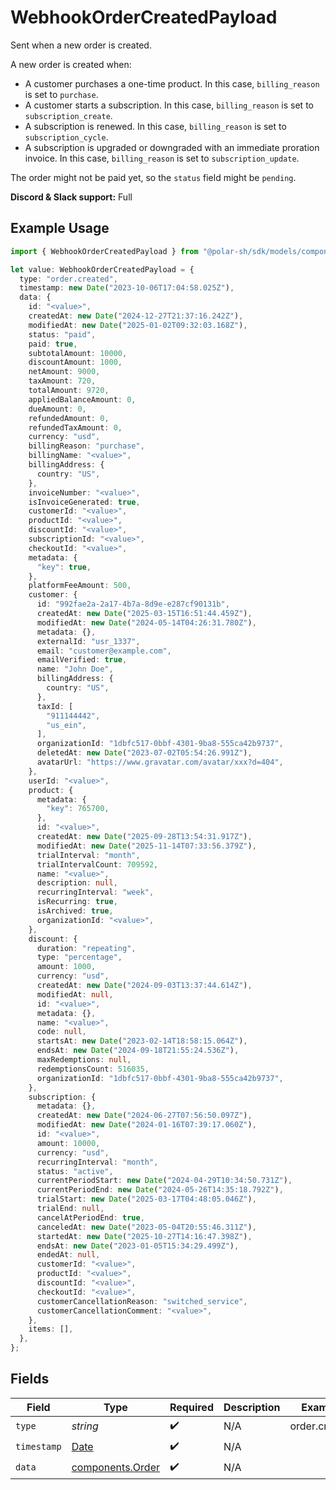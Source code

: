 # WebhookOrderCreatedPayload

Sent when a new order is created.

A new order is created when:

* A customer purchases a one-time product. In this case, `billing_reason` is set to `purchase`.
* A customer starts a subscription. In this case, `billing_reason` is set to `subscription_create`.
* A subscription is renewed. In this case, `billing_reason` is set to `subscription_cycle`.
* A subscription is upgraded or downgraded with an immediate proration invoice. In this case, `billing_reason` is set to `subscription_update`.

<Warning>The order might not be paid yet, so the `status` field might be `pending`.</Warning>

**Discord & Slack support:** Full

## Example Usage

```typescript
import { WebhookOrderCreatedPayload } from "@polar-sh/sdk/models/components/webhookordercreatedpayload.js";

let value: WebhookOrderCreatedPayload = {
  type: "order.created",
  timestamp: new Date("2023-10-06T17:04:58.025Z"),
  data: {
    id: "<value>",
    createdAt: new Date("2024-12-27T21:37:16.242Z"),
    modifiedAt: new Date("2025-01-02T09:32:03.168Z"),
    status: "paid",
    paid: true,
    subtotalAmount: 10000,
    discountAmount: 1000,
    netAmount: 9000,
    taxAmount: 720,
    totalAmount: 9720,
    appliedBalanceAmount: 0,
    dueAmount: 0,
    refundedAmount: 0,
    refundedTaxAmount: 0,
    currency: "usd",
    billingReason: "purchase",
    billingName: "<value>",
    billingAddress: {
      country: "US",
    },
    invoiceNumber: "<value>",
    isInvoiceGenerated: true,
    customerId: "<value>",
    productId: "<value>",
    discountId: "<value>",
    subscriptionId: "<value>",
    checkoutId: "<value>",
    metadata: {
      "key": true,
    },
    platformFeeAmount: 500,
    customer: {
      id: "992fae2a-2a17-4b7a-8d9e-e287cf90131b",
      createdAt: new Date("2025-03-15T16:51:44.459Z"),
      modifiedAt: new Date("2024-05-14T04:26:31.780Z"),
      metadata: {},
      externalId: "usr_1337",
      email: "customer@example.com",
      emailVerified: true,
      name: "John Doe",
      billingAddress: {
        country: "US",
      },
      taxId: [
        "911144442",
        "us_ein",
      ],
      organizationId: "1dbfc517-0bbf-4301-9ba8-555ca42b9737",
      deletedAt: new Date("2023-07-02T05:54:26.991Z"),
      avatarUrl: "https://www.gravatar.com/avatar/xxx?d=404",
    },
    userId: "<value>",
    product: {
      metadata: {
        "key": 765700,
      },
      id: "<value>",
      createdAt: new Date("2025-09-28T13:54:31.917Z"),
      modifiedAt: new Date("2025-11-14T07:33:56.379Z"),
      trialInterval: "month",
      trialIntervalCount: 709592,
      name: "<value>",
      description: null,
      recurringInterval: "week",
      isRecurring: true,
      isArchived: true,
      organizationId: "<value>",
    },
    discount: {
      duration: "repeating",
      type: "percentage",
      amount: 1000,
      currency: "usd",
      createdAt: new Date("2024-09-03T13:37:44.614Z"),
      modifiedAt: null,
      id: "<value>",
      metadata: {},
      name: "<value>",
      code: null,
      startsAt: new Date("2023-02-14T18:58:15.064Z"),
      endsAt: new Date("2024-09-18T21:55:24.536Z"),
      maxRedemptions: null,
      redemptionsCount: 516035,
      organizationId: "1dbfc517-0bbf-4301-9ba8-555ca42b9737",
    },
    subscription: {
      metadata: {},
      createdAt: new Date("2024-06-27T07:56:50.097Z"),
      modifiedAt: new Date("2024-01-16T07:39:17.060Z"),
      id: "<value>",
      amount: 10000,
      currency: "usd",
      recurringInterval: "month",
      status: "active",
      currentPeriodStart: new Date("2024-04-29T10:34:50.731Z"),
      currentPeriodEnd: new Date("2024-05-26T14:35:18.792Z"),
      trialStart: new Date("2025-03-17T04:48:05.046Z"),
      trialEnd: null,
      cancelAtPeriodEnd: true,
      canceledAt: new Date("2023-05-04T20:55:46.311Z"),
      startedAt: new Date("2025-10-27T14:16:47.398Z"),
      endsAt: new Date("2023-01-05T15:34:29.499Z"),
      endedAt: null,
      customerId: "<value>",
      productId: "<value>",
      discountId: "<value>",
      checkoutId: "<value>",
      customerCancellationReason: "switched_service",
      customerCancellationComment: "<value>",
    },
    items: [],
  },
};
```

## Fields

| Field                                                                                         | Type                                                                                          | Required                                                                                      | Description                                                                                   | Example                                                                                       |
| --------------------------------------------------------------------------------------------- | --------------------------------------------------------------------------------------------- | --------------------------------------------------------------------------------------------- | --------------------------------------------------------------------------------------------- | --------------------------------------------------------------------------------------------- |
| `type`                                                                                        | *string*                                                                                      | :heavy_check_mark:                                                                            | N/A                                                                                           | order.created                                                                                 |
| `timestamp`                                                                                   | [Date](https://developer.mozilla.org/en-US/docs/Web/JavaScript/Reference/Global_Objects/Date) | :heavy_check_mark:                                                                            | N/A                                                                                           |                                                                                               |
| `data`                                                                                        | [components.Order](../../models/components/order.md)                                          | :heavy_check_mark:                                                                            | N/A                                                                                           |                                                                                               |